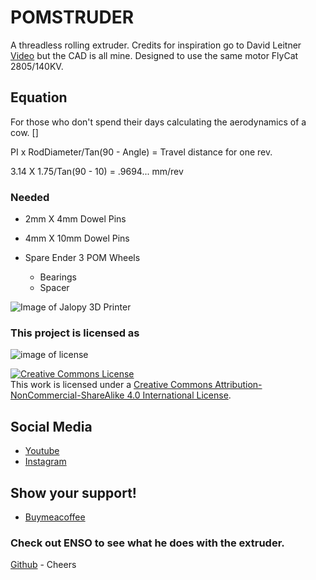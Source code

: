 # POMSTRUDER
A threadless rolling extruder. Credits for inspiration go to David Leitner [Video](https://www.youtube.com/watch?v=0x0QdLChE84&t=1s) but the CAD is all mine. Designed to use the same motor FlyCat 2805/140KV.

## Equation

For those who don't spend their days calculating the aerodynamics of a cow. []

PI x RodDiameter/Tan(90 - Angle) = Travel distance for one rev.

3.14 X 1.75/Tan(90 - 10) = .9694... mm/rev

### Needed

- 2mm X 4mm Dowel Pins

- 4mm X 10mm Dowel Pins

- Spare Ender 3 POM Wheels
    - Bearings
    - Spacer

![Image of Jalopy 3D Printer](https://github.com/Leviathan3DPrinting/POMSTRUDER/blob/main/Images/POMSTRUDER%20(1).jpg)

### This project is licensed as
![image of license]((https://github.com/Leviathan3DPrinting/POMSTRUDER/blob/main/Images/License.png))

<a rel="license" href="http://creativecommons.org/licenses/by-nc-sa/4.0/"><img alt="Creative Commons License" style="border-width:0" src="https://i.creativecommons.org/l/by-nc-sa/4.0/88x31.png" /></a><br />This work is licensed under a <a rel="license" href="http://creativecommons.org/licenses/by-nc-sa/4.0/">Creative Commons Attribution-NonCommercial-ShareAlike 4.0 International License</a>.

## Social Media
- [Youtube](https://www.youtube.com/@HoodPlastics)
- [Instagram](https://www.instagram.com/leviathan3dprinting)

## Show your support!
- [Buymeacoffee](https://www.buymeacoffee.com/Leviathan3D)

### Check out ENSO to see what he does with the extruder.

[Github](https://github.com/ENSO-3D/ICS.200) - Cheers
